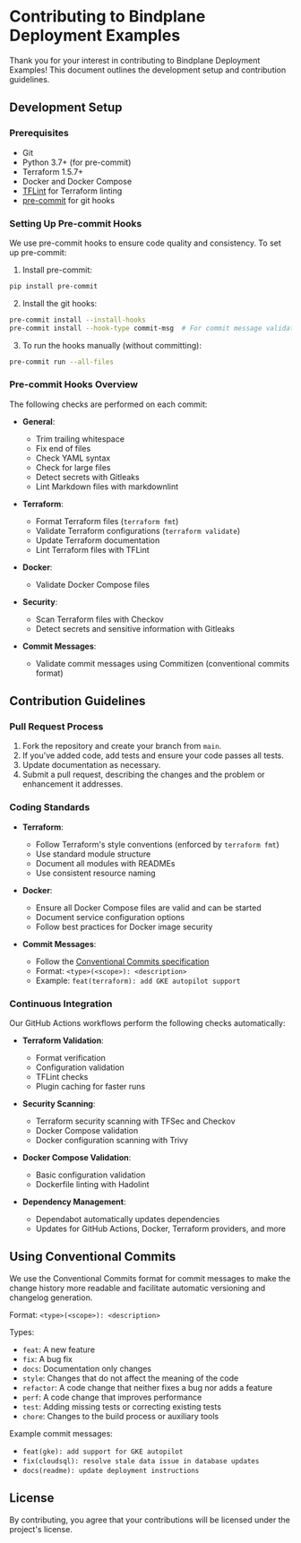 # Contributing to Bindplane Deployment Examples

Thank you for your interest in contributing to Bindplane Deployment Examples! This document outlines the development setup and contribution guidelines.

## Development Setup

### Prerequisites

- Git
- Python 3.7+ (for pre-commit)
- Terraform 1.5.7+
- Docker and Docker Compose
- [TFLint](https://github.com/terraform-linters/tflint) for Terraform linting
- [pre-commit](https://pre-commit.com/) for git hooks

### Setting Up Pre-commit Hooks

We use pre-commit hooks to ensure code quality and consistency. To set up pre-commit:

1. Install pre-commit:

```bash
pip install pre-commit
```

2. Install the git hooks:

```bash
pre-commit install --install-hooks
pre-commit install --hook-type commit-msg  # For commit message validation
```

3. To run the hooks manually (without committing):

```bash
pre-commit run --all-files
```

### Pre-commit Hooks Overview

The following checks are performed on each commit:

- **General**:

  - Trim trailing whitespace
  - Fix end of files
  - Check YAML syntax
  - Check for large files
  - Detect secrets with Gitleaks
  - Lint Markdown files with markdownlint

- **Terraform**:

  - Format Terraform files (`terraform fmt`)
  - Validate Terraform configurations (`terraform validate`)
  - Update Terraform documentation
  - Lint Terraform files with TFLint

- **Docker**:

  - Validate Docker Compose files

- **Security**:

  - Scan Terraform files with Checkov
  - Detect secrets and sensitive information with Gitleaks

- **Commit Messages**:
  - Validate commit messages using Commitizen (conventional commits format)

## Contribution Guidelines

### Pull Request Process

1. Fork the repository and create your branch from `main`.
2. If you've added code, add tests and ensure your code passes all tests.
3. Update documentation as necessary.
4. Submit a pull request, describing the changes and the problem or enhancement it addresses.

### Coding Standards

- **Terraform**:

  - Follow Terraform's style conventions (enforced by `terraform fmt`)
  - Use standard module structure
  - Document all modules with READMEs
  - Use consistent resource naming

- **Docker**:

  - Ensure all Docker Compose files are valid and can be started
  - Document service configuration options
  - Follow best practices for Docker image security

- **Commit Messages**:
  - Follow the [Conventional Commits specification](https://www.conventionalcommits.org/)
  - Format: `<type>(<scope>): <description>`
  - Example: `feat(terraform): add GKE autopilot support`

### Continuous Integration

Our GitHub Actions workflows perform the following checks automatically:

- **Terraform Validation**:

  - Format verification
  - Configuration validation
  - TFLint checks
  - Plugin caching for faster runs

- **Security Scanning**:

  - Terraform security scanning with TFSec and Checkov
  - Docker Compose validation
  - Docker configuration scanning with Trivy

- **Docker Compose Validation**:

  - Basic configuration validation
  - Dockerfile linting with Hadolint

- **Dependency Management**:
  - Dependabot automatically updates dependencies
  - Updates for GitHub Actions, Docker, Terraform providers, and more

## Using Conventional Commits

We use the Conventional Commits format for commit messages to make the change history more readable and facilitate automatic versioning and changelog generation.

Format: `<type>(<scope>): <description>`

Types:

- `feat`: A new feature
- `fix`: A bug fix
- `docs`: Documentation only changes
- `style`: Changes that do not affect the meaning of the code
- `refactor`: A code change that neither fixes a bug nor adds a feature
- `perf`: A code change that improves performance
- `test`: Adding missing tests or correcting existing tests
- `chore`: Changes to the build process or auxiliary tools

Example commit messages:

- `feat(gke): add support for GKE autopilot`
- `fix(cloudsql): resolve stale data issue in database updates`
- `docs(readme): update deployment instructions`

## License

By contributing, you agree that your contributions will be licensed under the project's license.
